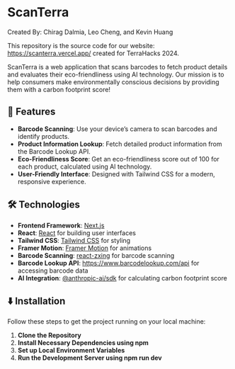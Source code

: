# ScanTerra

Created By: Chirag Dalmia, Leo Cheng, and Kevin Huang

This repository is the source code for our website: https://scanterra.vercel.app/ created for TerraHacks 2024.

ScanTerra is a web application that scans barcodes to fetch product details and evaluates their eco-friendliness using AI technology. Our mission is to help consumers make environmentally conscious decisions by providing them with a carbon footprint score! 

## 🚀 Features

- **Barcode Scanning**: Use your device’s camera to scan barcodes and identify products.
- **Product Information Lookup**: Fetch detailed product information from the Barcode Lookup API.
- **Eco-Friendliness Score**: Get an eco-friendliness score out of 100 for each product, calculated using AI technology.
- **User-Friendly Interface**: Designed with Tailwind CSS for a modern, responsive experience.

## 🛠️ Technologies

- **Frontend Framework**: [Next.js](https://nextjs.org/)
- **React**: [React](https://reactjs.org/) for building user interfaces
- **Tailwind CSS**: [Tailwind CSS](https://tailwindcss.com/) for styling
- **Framer Motion**: [Framer Motion](https://www.framer.com/api/motion/) for animations
- **Barcode Scanning**: [react-zxing](https://github.com/nuxt-community/zxing) for barcode scanning
- **Barcode Lookup API**: https://www.barcodelookup.com/api for accessing barcode data
- **AI Integration**: [@anthropic-ai/sdk](https://docs.anthropic.com/) for calculating carbon footprint score


## ⬇️ Installation

Follow these steps to get the project running on your local machine:

1. **Clone the Repository**
2. **Install Necessary Dependencies using npm**
3. **Set up Local Environment Variables**
4. **Run the Development Server using npm run dev**